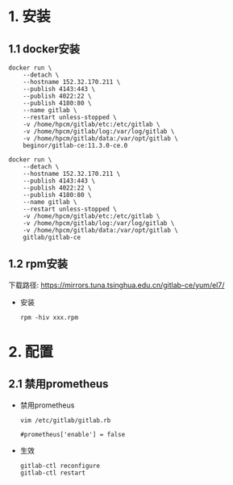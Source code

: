 # 1. 安装

## 1.1 docker安装

```shell
docker run \
    --detach \
    --hostname 152.32.170.211 \
    --publish 4143:443 \
    --publish 4022:22 \
    --publish 4180:80 \
    --name gitlab \
    --restart unless-stopped \
    -v /home/hpcm/gitlab/etc:/etc/gitlab \
    -v /home/hpcm/gitlab/log:/var/log/gitlab \
    -v /home/hpcm/gitlab/data:/var/opt/gitlab \
    beginor/gitlab-ce:11.3.0-ce.0
    
docker run \
    --detach \
    --hostname 152.32.170.211 \
    --publish 4143:443 \
    --publish 4022:22 \
    --publish 4180:80 \
    --name gitlab \
    --restart unless-stopped \
    -v /home/hpcm/gitlab/etc:/etc/gitlab \
    -v /home/hpcm/gitlab/log:/var/log/gitlab \
    -v /home/hpcm/gitlab/data:/var/opt/gitlab \
    gitlab/gitlab-ce
```

## 1.2 rpm安装

下载路径: https://mirrors.tuna.tsinghua.edu.cn/gitlab-ce/yum/el7/

* 安装

  ```shell
  rpm -hiv xxx.rpm
  ```

# 2. 配置

## 2.1 禁用prometheus

* 禁用prometheus

  ```shell
  vim /etc/gitlab/gitlab.rb
  
  #prometheus['enable'] = false
  ```

* 生效

  ```shell
  gitlab-ctl reconfigure
  gitlab-ctl restart 
  ```

  

